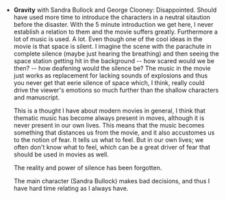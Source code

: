 - **Gravity** with Sandra Bullock and George Clooney: Disappointed. Should have used more 
  time to introduce the characters in a neutral sitaution before the disaster. With the 5 minute
  introduction we get here, I never establish a relation to them and the movie suffers greatly.
  Furthermore a lot of music is used. A lot. Even though one of the cool ideas in the
  movie is that space is silent. I imagine the scene with the parachute in complete
  silence (maybe just hearing the breathing) and then seeing the space station getting
  hit in the background -- how scared would we be then? -- how deafening would the silence be?
  The music in the movie just works as replacement for lacking sounds of explosions and
  thus you never get that eerie silence of space which, I think, really could drive
  the viewer's emotions so much further than the shallow characters and manuscript.
  
  This is a thought I have about modern movies in general, I think that thematic
  music has become always present in moves, although it is never present in our own lives.
  This means that the music becomes something that distances us from the movie, and 
  it also accustomes us to the notion of fear. It tells us what to feel.
  But in our own lives; we often don't know what to feel, which can be a great
  driver of fear that should be used in movies as well.
  
  The reality and power of silence has been forgotten.
  
  The main character (Sandra Bullock) makes bad decisions, and thus I have hard time
  relating as I always have.
